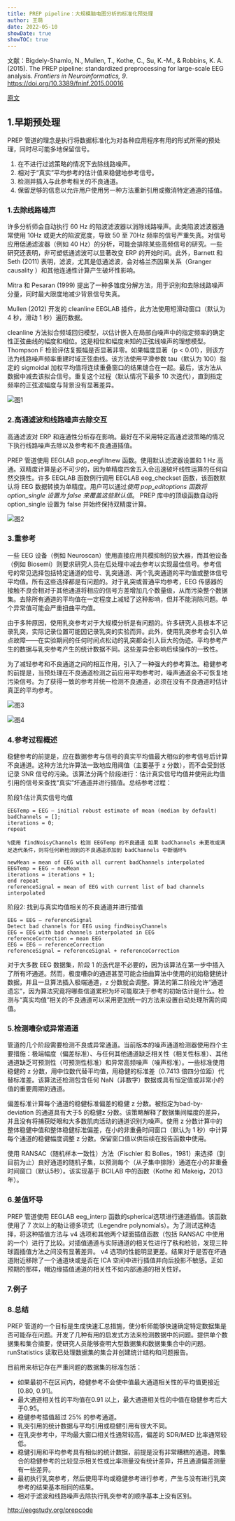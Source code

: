 ```yaml
---
title: PREP pipeline：大规模脑电图分析的标准化预处理
author: 王萌
date: 2022-05-10
showDate: true 
showTOC: true
---
```


文献：Bigdely-Shamlo, N., Mullen, T., Kothe, C., Su, K.-M., & Robbins, K. A. (2015). The PREP pipeline: standardized preprocessing for large-scale EEG analysis. *Frontiers in Neuroinformatics, 9*. https://doi.org/10.3389/fninf.2015.00016

[原文](../Source_Files/2022-05-10-WM2.pdf)

## 1.早期预处理

PREP 管道的理念是执行将数据标准化为对各种应用程序有用的形式所需的预处理，同时尽可能多地保留信号。

1. 在不进行过滤策略的情况下去除线路噪声。 
2. 相对于“真实”平均参考的估计值来稳健地参考信号。 
3. 检测并插入与此参考相关的不良通道。 
4. 保留足够的信息以允许用户使用另一种方法重新引用或撤消特定通道的插值。

### 1.去除线路噪声

许多分析师会自动执行 60 Hz 的陷波滤波器以消除线路噪声。此类陷波滤波器通常使用 10Hz 或更大的陷波宽度，导致 50 至 70Hz 频率的信号严重失真。对信号应用低通滤波器（例如 40 Hz）的分析，可能会排除某些高频信号的研究。一些研究还表明，非可塑低通滤波可以显著改变 ERP 的开始时间。此外，Barnett 和 Seth (2011) 表明，滤波，尤其是低通滤波，会对格兰杰因果关系（Granger causality ）和其他连通性计算产生破坏性影响。

Mitra 和 Pesaran (1999) 提出了一种多锥度分解方法，用于识别和去除线路噪声分量，同时最大限度地减少背景信号失真。

Mullen (2012) 开发的 cleanline EEGLAB 插件，此方法使用短滑动窗口（默认为 4 秒，滑动 1 秒）遍历数据。

cleanline 方法拟合频域回归模型，以估计嵌入在局部白噪声中的指定频率的确定性正弦曲线的幅度和相位。这是相位和幅度未知的正弦线噪声的理想模型。 Thompson F 检验评估复振幅是否显著非零。如果幅度显著（p < 0.01），则该方法为线路噪声频率重建时域正弦曲线。该方法使用平滑参数 tau（默认为 100）指定的 sigmoidal 加权平均值将连续重叠窗口的结果缝合在一起。最后，该方法从数据中减去该拟合信号。重复这个过程（默认情况下最多 10 次迭代），直到指定频率的正弦波幅度与背景没有显著差异。

![图1](../Supporting_Information/2022-05-10-WM2-fig1.png)

### 2.高通滤波和线路噪声去除交互

高通滤波对 ERP 和连通性分析存在影响。最好在不采用特定高通滤波策略的情况下执行线路噪声去除以及参考和不良通道插值。

PREP 管道使用 EEGLAB pop_eegfiltnew 函数。使用默认滤波器设置和 1 Hz 高通。双精度计算是必不可少的，因为单精度四舍五入会迅速破坏线性运算的任何自然交换性。许多 EEGLAB 函数例行调用 EEGLAB eeg_checkset 函数，该函数默认将 EEG 数据转换为单精度。用户可以通过*使用 pop_editoptions 函数将 option_single 设置为 false 来覆盖这些默认值*。 PREP 库中的顶级函数自动将 option_single 设置为 false 并始终保持双精度计算。

![图2](../Supporting_Information/2022-05-10-WM2-fig2.png)

### 3.重参考

一些 EEG 设备（例如 Neuroscan）使用直接应用共模抑制的放大器，而其他设备（例如 Biosemi）则要求研究人员在后处理中减去参考以实现最佳信号。参考信号的常见选择包括特定通道的信号、乳突通道、两个乳突通道的平均值或整体信号平均值。所有这些选择都是有问题的。对于乳突或普通平均参考，EEG 传感器的接触不良会相对于其他通道将相应的信号方差增加几个数量级，从而污染整个数据集。去除所有通道的平均值在一定程度上减轻了这种影响，但并不能消除问题。单个异常值可能会严重扭曲平均值。

由于多种原因，使用乳突参考对于大规模分析是有问题的。许多研究人员根本不记录乳突，实际记录位置可能因记录乳突的实验而异。此外，使用乳突参考会引入单点故障——在实验期间的任何时间点松动的乳突都会引入巨大的伪迹。平均参考产生的数据与乳突参考产生的统计数据不同。这些差异会影响后续操作的一致性。

为了减轻参考和不良通道之间的相互作用，引入了一种强大的参考算法。稳健参考的前提是，当预处理在不良通道检测之前应用平均参考时，噪声通道会不可恢复地污染信号。为了获得一致的参考并统一检测不良通道，必须在没有不良通道时估计真正的平均参考。

![图3](../Supporting_Information/2022-05-10-WM2-fig3.png)

![图4](../Supporting_Information/2022-05-10-WM2-fig4.png)

### 4.参考过程概述

稳健参考的前提是，应在数据参考与信号的真实平均值最大相似的参考信号后计算不良通道。这种方法允许算法一致地应用阈值（主要基于 z 分数），而不会受到低记录 SNR 信号的污染。该算法分两个阶段进行：估计真实信号均值并使用此均值引用的信号来查找“真实”坏通道并进行插值。总结参考过程：

阶段1:估计真实信号均值

    EEGTemp = EEG – initial robust estimate of mean (median by default)
    badChannels = [];
    iterations = 0;
    repeat

    %使用 findNoisyChannels 检测 EEGTemp 的不良通道 如果 badChannels 未更改或满足迭代条件，则将任何新检测到的不良通道添加到 badChannels 中断循环%

    newMean = mean of EEG with all current badChannels interpolated
    EEGTemp = EEG − newMean
    iterations = iterations + 1;
    end repeat
    referenceSignal = mean of EEG with current list of bad channels interpolated

阶段2: 找到与真实均值相关的不良通道并进行插值

    EEG = EEG – referenceSignal
    Detect bad channels for EEG using findNoisyChannels 
    EEG = EEG with bad channels interpolated in EEG
    referenceCorrection = mean EEG
    EEG = EEG – referenceCorrection
    referenceSignal = referenceSignal + referenceCorrection

对于大多数 EEG 数据集，阶段 1 的迭代是不必要的，因为该算法在第一步中插入了所有坏通道。然而，极度嘈杂的通道甚至可能会扭曲算法中使用的初始稳健统计数据，并且一旦算法插入极端通道，z 分数就会调整。算法的第二阶段允许“通道遗忘”，因为算法究竟将哪些信道累积为坏可能取决于参考的初始估计是什么。检测与“真实均值”相关的不良通道可以采用更加统一的方法来设置自动处理所需的阈值。

### 5.检测嘈杂或异常通道

管道的几个阶段需要检测不良或异常通道。当前版本的噪声通道检测器使用四个主要措施：极端幅度（偏差标准）、与任何其他通道缺乏相关性（相关性标准）、其他通道缺乏可预测性（可预测性标准）和异常高频噪声（噪声标准）。一些标准使用稳健的 z 分数，用中位数代替平均值，用稳健的标准差（0.7413 倍四分位距）代替标准差。该算法还检测包含任何 NaN（非数字）数据或具有恒定值或非常小的值的重要周期的通道。

偏差标准计算每个通道的稳健标准偏差的稳健 z 分数。被指定为bad-by-deviation 的通道具有大于5 的稳健z 分数。该策略解释了数据集间幅度的差异，并且没有将捕获眨眼和大多数肌肉活动的通道识别为噪声。使用 z 分数计算中的整体稳健中值和整体稳健标准偏差，在小的非重叠时间窗口（默认为 1 秒）中计算每个通道的稳健幅度调整 z 分数。保留窗口值以供后续在报告函数中使用。

使用 RANSAC（随机样本一致性）方法（Fischler 和 Bolles，1981）来选择（到目前为止）良好通道的随机子集，以预测每个（从子集中排除）通道在小的非重叠时间窗口（默认5秒）。该实现基于 BCILAB 中的函数（Kothe 和 Makeig，2013 年）。

### 6.差值坏导

PREP 管道使用 EEGLAB eeg_interp 函数的spherical选项进行通道插值。该函数使用了 7 次以上的勒让德多项式（Legendre polynomials）。为了测试这种选择，将这种插值方法与 v4 选项和其他两个球面插值函数（包括 RANSAC 中使用的一个）进行了比较。对插值通道与实际通道的相关性进行了秩和检验，发现三种球面插值方法之间没有显著差异。 v4 选项的性能明显更差。结果对于是否在坏通道附近移除了一个通道块或是否在 ICA 空间中进行插值并向后投影不敏感。正如预期的那样，帽边缘插值通道的相关性不如内部通道的相关性好。

### 7.例子

### 8.总结

PREP 管道的一个目标是生成快速汇总措施，使分析师能够快速确定特定数据集是否可能存在问题。开发了几种有用的启发式方法来检测数据中的问题。提供单个数据集和集合摘要，使研究人员能够查明大型数据集和数据集集合中的问题。 runStatistics 读取已处理数据集的集合并创建统计结构和问题报告。

目前用来标记存在严重问题的数据集的标准包括： 
- 如果最初不在区间内，稳健参考不会使中值最大通道相关性的平均值更接近 [0.80, 0.91]。 
- 最大通道相关性的平均值在0.91 以上，最大通道相关性的中值在稳健参考后大于0.95。 
- 稳健参考插值超过 25% 的参考通道。
- 乳突引用的统计数据与平均引用或稳健引用有很大不同。
- 在乳突参考中，平均最大窗口相关性通常较高，偏差的 SDR/MED 比率通常较低。
- 稳健引用和平均参考具有相似的统计数据，前提是没有非常糟糕的通道。跨集合的稳健参考的比较显示相关性或比率测量没有统计差异，并且通道偏差测量有一些差异。
- 最初执行乳突参考，然后使用平均或稳健参考进行参考，产生与没有进行乳突参考的结果基本相同的结果。
- 相对于滤波和线路噪声去除执行乳突参考的顺序基本上没有区别。

http://eegstudy.org/prepcode
